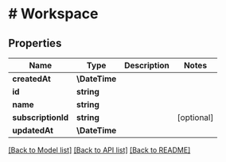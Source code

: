 # # Workspace

## Properties

Name | Type | Description | Notes
------------ | ------------- | ------------- | -------------
**createdAt** | **\DateTime** |  |
**id** | **string** |  |
**name** | **string** |  |
**subscriptionId** | **string** |  | [optional]
**updatedAt** | **\DateTime** |  |

[[Back to Model list]](../../README.md#models) [[Back to API list]](../../README.md#endpoints) [[Back to README]](../../README.md)
